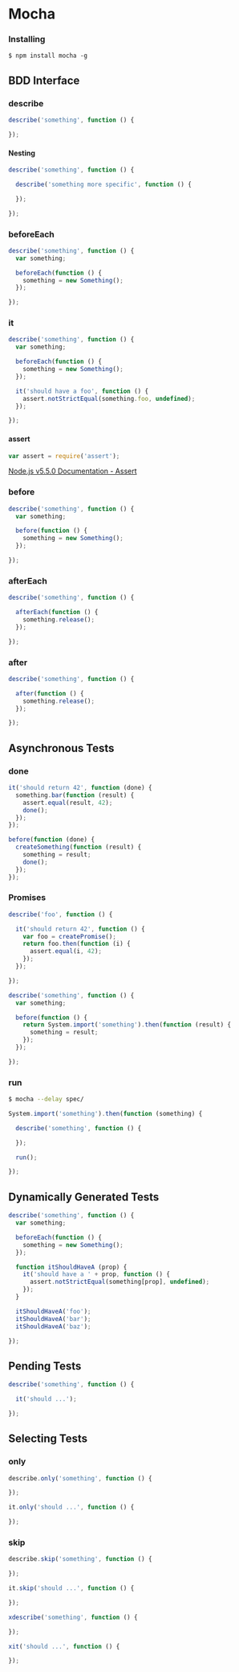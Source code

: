 # Mocha

### Installing

```
$ npm install mocha -g
```

## BDD Interface

### describe

```js
describe('something', function () {

});
```

#### Nesting

```js
describe('something', function () {

  describe('something more specific', function () {

  });

});
```

### beforeEach

```js
describe('something', function () {
  var something;

  beforeEach(function () {
    something = new Something();
  });

});
```

### it

```js
describe('something', function () {
  var something;

  beforeEach(function () {
    something = new Something();
  });

  it('should have a foo', function () {
    assert.notStrictEqual(something.foo, undefined);
  });

});
```

#### assert

```js
var assert = require('assert');
```

[Node.js v5.5.0 Documentation - Assert](https://nodejs.org/api/assert.html)

### before

```js
describe('something', function () {
  var something;

  before(function () {
    something = new Something();
  });

});
```

### afterEach

```js
describe('something', function () {

  afterEach(function () {
    something.release();
  });

});
```

### after

```js
describe('something', function () {

  after(function () {
    something.release();
  });

});
```

## Asynchronous Tests

### done

```js
it('should return 42', function (done) {
  something.bar(function (result) {
    assert.equal(result, 42);
    done();
  });
});
```

```js
before(function (done) {
  createSomething(function (result) {
    something = result;
    done();
  });
});
```

### Promises

```js
describe('foo', function () {

  it('should return 42', function () {
    var foo = createPromise();
    return foo.then(function (i) {
      assert.equal(i, 42);
    });
  });

});
```

```js
describe('something', function () {
  var something;

  before(function () {
    return System.import('something').then(function (result) {
      something = result;
    });
  });

});
```

### run

```sh
$ mocha --delay spec/
```

```js
System.import('something').then(function (something) {

  describe('something', function () {

  });

  run();

});
```

## Dynamically Generated Tests

```js
describe('something', function () {
  var something;

  beforeEach(function () {
    something = new Something();
  });

  function itShouldHaveA (prop) {
    it('should have a ' + prop, function () {
      assert.notStrictEqual(something[prop], undefined);
    });    
  }

  itShouldHaveA('foo');
  itShouldHaveA('bar');
  itShouldHaveA('baz');

});
```

## Pending Tests

```js
describe('something', function () {

  it('should ...');

});
```

## Selecting Tests

### only

```js
describe.only('something', function () {

});
```

```js
it.only('should ...', function () {

});
```

### skip

```js
describe.skip('something', function () {

});
```

```js
it.skip('should ...', function () {

});
```

```js
xdescribe('something', function () {

});
```

```js
xit('should ...', function () {

});
```
